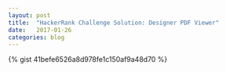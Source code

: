 ```yaml
---
layout: post
title:  "HackerRank Challenge Solution: Designer PDF Viewer"
date:   2017-01-26
categories: blog
---
```


{% gist 41befe6526a8d978fe1c150af9a48d70 %}
